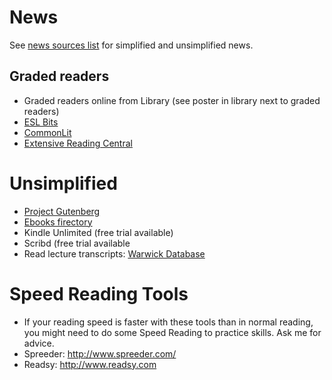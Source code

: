 # News
See [news sources list](Resources-NewsSites) for simplified and unsimplified news. 

## Graded readers
* Graded readers online from Library (see poster in library next to graded readers) 
* [ESL Bits](https://esl-bits.eu/home.html)
* [CommonLit](https://www.commonlit.org/en/texts)
* [Extensive Reading Central](http://www.er-central.com/)


# Unsimplified
* [Project Gutenberg](http://www.gutenberg.org/)
* [Ebooks firectory](http://e-booksdirectory.com/)
* Kindle Unlimited (free trial available)
* Scribd (free trial available
* Read lecture transcripts: [Warwick Database](http://www2.warwick.ac.uk/fac/soc/al/research/collect/base/lecturetranscripts/ah)
# Speed Reading Tools
* If your reading speed is faster with these tools than in normal reading, you might need to do some Speed Reading to practice skills. Ask me for advice.
* Spreeder: http://www.spreeder.com/
* Readsy: http://www.readsy.com